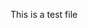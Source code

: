 This is a test file

<!---
SridharKorla/SridharKorla is a ✨ special ✨ repository because its `README.md` (this file) appears on your GitHub profile.
You can click the Preview link to take a look at your changes.
--->
